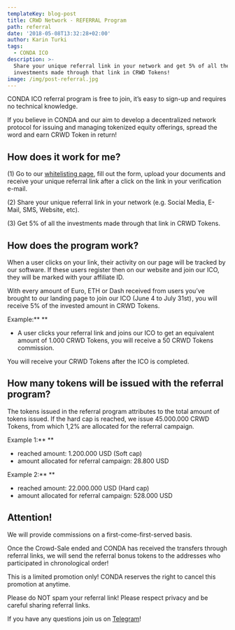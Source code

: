 ```yaml
---
templateKey: blog-post
title: CRWD Network - REFERRAL Program
path: referral
date: '2018-05-08T13:32:28+02:00'
author: Karin Turki
tags:
  - CONDA ICO
description: >-
  Share your unique referral link in your network and get 5% of all the
  investments made through that link in CRWD Tokens!
image: /img/post-referral.jpg
---
```

CONDA ICO referral program is free to join, it’s easy to sign-up and requires no technical knowledge.

If you believe in CONDA and our aim to develop a decentralized network protocol for issuing and managing tokenized equity offerings, spread the word and earn CRWD Token in return!

## How does it work for me?

 (1)  Go to our [whitelisting page](https://ico.conda.online/i/whitelist), fill out the form, upload your documents and receive your unique referral link after a click on the link in your verification e-mail.

 (2)  Share your unique referral link in your network (e.g. Social Media, E-Mail, SMS, Website, etc).

 (3)  Get 5% of all the investments made through that link in CRWD Tokens.

## How does the program work?

When a user clicks on your link, their activity on our page will be tracked by our software. If these users register then on our website and join our ICO, they will be marked with your affiliate ID.

With every amount of Euro, ETH or Dash received from users you’ve brought to our landing page to join our ICO (June 4 to July 31st) , you will receive 5% of the invested amount in CRWD Tokens.

Example:\*\*
\*\*

* A user clicks your referral link and joins our ICO to get an equivalent amount of 1.000 CRWD Tokens, you will receive a 50 CRWD Tokens commission.

You will receive your CRWD Tokens after the ICO is completed.

## How many tokens will be issued with the referral program?

The tokens issued in the referral program attributes to the total amount of tokens issued. If the hard cap is reached, we issue 45.000.000 CRWD Tokens, from which 1,2% are allocated for the referral campaign.

Example 1:\*\*
\*\*

* reached amount: 1.200.000 USD (Soft cap)
* amount allocated for referral campaign: 28.800 USD

Example 2:\*\*
\*\*

* reached amount: 22.000.000 USD (Hard cap)
* amount allocated for referral campaign: 528.000 USD

## Attention!

We will provide commissions on a first-come-first-served basis.

Once the Crowd-Sale ended and CONDA has received the transfers through referral links, we will send the referral bonus tokens to the addresses who participated in chronological order!

This is a limited promotion only! CONDA reserves the right to cancel this promotion at anytime.

Please do NOT spam your referral link! Please respect privacy and be careful sharing referral links.

If you have any questions join us on [Telegram](https://t.me/conda_ico)!
